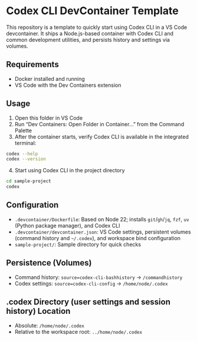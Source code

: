 # Codex CLI DevContainer Template

This repository is a template to quickly start using Codex CLI in a VS Code devcontainer. It ships a Node.js-based container with Codex CLI and common development utilities, and persists history and settings via volumes.

## Requirements
- Docker installed and running
- VS Code with the Dev Containers extension

## Usage
1. Open this folder in VS Code
2. Run “Dev Containers: Open Folder in Container…” from the Command Palette
3. After the container starts, verify Codex CLI is available in the integrated terminal:

```bash
codex --help
codex --version
```

4. Start using Codex CLI in the project directory

```bash
cd sample-project
codex
```

## Configuration
- `.devcontainer/Dockerfile`: Based on Node 22; installs `git`/`gh`/`jq`, `fzf`, `uv` (Python package manager), and Codex CLI
- `.devcontainer/devcontainer.json`: VS Code settings, persistent volumes (command history and `~/.codex`), and workspace bind configuration
- `sample-project/`: Sample directory for quick checks

## Persistence (Volumes)
- Command history: `source=codex-cli-bashhistory` → `/commandhistory`
- Codex settings: `source=codex-cli-config` → `/home/node/.codex`

## .codex Directory (user settings and session history) Location
- Absolute: `/home/node/.codex`
- Relative to the workspace root: `../home/node/.codex`
